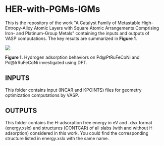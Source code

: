 # HER-with-PGMs-IGMs
This is the repository of the work "A Catalyst Family of Metastable High-Entropy-Alloy Atomic Layers with Square Atomic Arrangements Comprising Iron- and Platinum-Group Metals" containing the inputs and outputs of VASP computations. The key results are summarized in **Figure 1**.

<img src="https://github.com/pumachu/HER-with-PGMs-IGMs/assets/72870425/53b17097-d1f5-47ba-8204-6c99077a4170">

**Figure 1.** Hydrogen adsorption behaviors on Pd@PtRuFeCoNi and Pd@IrRuFeCoNi investigated using DFT.

## INPUTS
This folder contains input (INCAR and KPOINTS) files for geometry optimization computations by VASP.

## OUTPUTS
This folder contains the H-adsorption free energy in eV and .xlsx format (energy.xslx) and structures (CONTCAR) of all slabs (with and without H adsorption) considered in this work. You could find the corresponding structure listed in energy.xslx with the same name.
